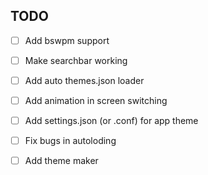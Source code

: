 ## TODO
- [ ]  Add bswpm support

- [ ] Make searchbar working

- [ ] Add auto themes.json loader

- [ ] Add animation in screen switching

- [ ] Add settings.json (or .conf) for app theme

- [ ] Fix bugs in autoloding

- [ ] Add theme maker
